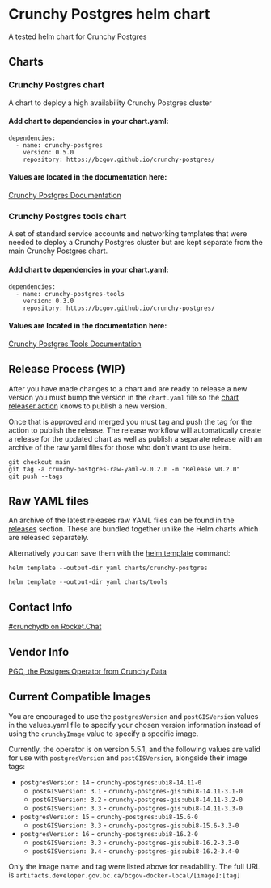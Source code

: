 # Crunchy Postgres helm chart

A tested helm chart for Crunchy Postgres

## Charts

### Crunchy Postgres chart

A chart to deploy a high availability Crunchy Postgres cluster

#### Add chart to dependencies in your chart.yaml:

```
dependencies:
  - name: crunchy-postgres
    version: 0.5.0
    repository: https://bcgov.github.io/crunchy-postgres/
```

#### Values are located in the documentation here:

[Crunchy Postgres Documentation](charts/crunchy-postgres/README.md)

### Crunchy Postgres tools chart

A set of standard service accounts and networking templates that were needed to deploy a Crunchy Postgres cluster but are kept separate from the main Crunchy Postgres chart.

#### Add chart to dependencies in your chart.yaml:

```
dependencies:
  - name: crunchy-postgres-tools
    version: 0.3.0
    repository: https://bcgov.github.io/crunchy-postgres/
```

#### Values are located in the documentation here:

[Crunchy Postgres Tools Documentation](charts/tools/README.md)

## Release Process (WIP)

After you have made changes to a chart and are ready to release a new version you must bump the version in the `chart.yaml` file so the [chart releaser action](https://github.com/helm/chart-releaser-action) knows to publish a new version.

Once that is approved and merged you must tag and push the tag for the action to publish the release. The release workflow will automatically create a release for the updated chart as well as publish a separate release with an archive of the raw yaml files for those who don't want to use helm.

```
git checkout main
git tag -a crunchy-postgres-raw-yaml-v.0.2.0 -m "Release v0.2.0"
git push --tags
```

## Raw YAML files

An archive of the latest releases raw YAML files can be found in the [releases](https://github.com/bcgov/crunchy-postgres/releases) section. These are bundled together unlike the Helm charts which are released separately.

Alternatively you can save them with the [helm template](https://helm.sh/docs/helm/helm_template/) command:

`helm template --output-dir yaml charts/crunchy-postgres`

`helm template --output-dir yaml charts/tools`

## Contact Info

[#crunchydb on Rocket.Chat](https://chat.developer.gov.bc.ca/channel/crunchydb)

## Vendor Info

[PGO, the Postgres Operator from Crunchy Data](https://access.crunchydata.com/documentation/postgres-operator/v5/)

## Current Compatible Images

You are encouraged to use the `postgresVersion` and `postGISVersion` values in the values.yaml file to specify your chosen version information instead of using the `crunchyImage` value to specify a specific image.

Currently, the operator is on version 5.5.1, and the following values are valid for use with `postgresVersion` and `postGISVersion`, alongside their image tags:

-  `postgresVersion: 14` - `crunchy-postgres:ubi8-14.11-0`
   - `postGISVersion: 3.1` - `crunchy-postgres-gis:ubi8-14.11-3.1-0`
   - `postGISVersion: 3.2` - `crunchy-postgres-gis:ubi8-14.11-3.2-0`
   - `postGISVersion: 3.3` - `crunchy-postgres-gis:ubi8-14.11-3.3-0`
-  `postgresVersion: 15` - `crunchy-postgres:ubi8-15.6-0`
   - `postGISVersion: 3.3` - `crunchy-postgres-gis:ubi8-15.6-3.3-0`
-  `postgresVersion: 16` - `crunchy-postgres:ubi8-16.2-0`
   - `postGISVersion: 3.3` - `crunchy-postgres-gis:ubi8-16.2-3.3-0`
   - `postGISVersion: 3.4` - `crunchy-postgres-gis:ubi8-16.2-3.4-0`

Only the image name and tag were listed above for readability. The full URL is `artifacts.developer.gov.bc.ca/bcgov-docker-local/[image]:[tag]`
